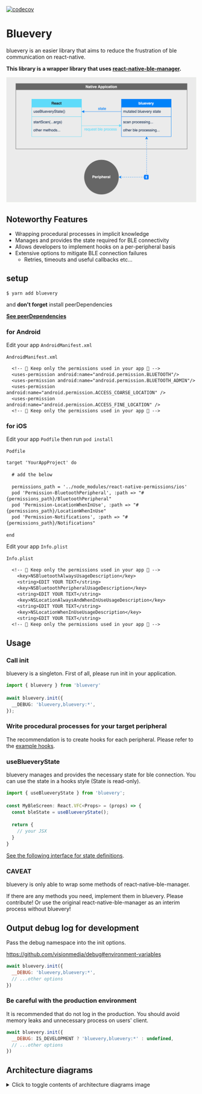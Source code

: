 [![codecov](https://codecov.io/gh/1natsu172/bluevery/branch/master/graph/badge.svg?token=YSUJFHKCW3)](https://codecov.io/gh/1natsu172/bluevery)

# Bluevery

bluevery is an easier library that aims to reduce the frustration of ble communication on react-native.

**This library is a wrapper library that uses [react-native-ble-manager](https://github.com/innoveit/react-native-ble-manager).**

![CorrelationDiagram](./media/CorrelationDiagram.png)

## Noteworthy Features

* Wrapping procedural processes in implicit knowledge
* Manages and provides the state required for BLE connectivity
* Allows developers to implement hooks on a per-peripheral basis
* Extensive options to mitigate BLE connection failures
  * Retries, timeouts and useful callbacks etc...

## setup

```
$ yarn add bluevery
```

and **don't forget** install peerDependencies

**[See peerDependencies](./package.json)**

### for Android

Edit your app `AndroidManifest.xml`

`AndroidManifest.xml`

```
  <!-- 🚨 Keep only the permissions used in your app 🚨 -->
  <uses-permission android:name="android.permission.BLUETOOTH"/>
  <uses-permission android:name="android.permission.BLUETOOTH_ADMIN"/>
  <uses-permission android:name="android.permission.ACCESS_COARSE_LOCATION" />
  <uses-permission android:name="android.permission.ACCESS_FINE_LOCATION" />
  <!-- 🚨 Keep only the permissions used in your app 🚨 -->
```

### for iOS

Edit your app `Podfile` then run `pod install`

`Podfile`

```
target 'YourAppProject' do

  # add the below

  permissions_path = '../node_modules/react-native-permissions/ios'
  pod 'Permission-BluetoothPeripheral', :path => "#{permissions_path}/BluetoothPeripheral"
  pod 'Permission-LocationWhenInUse', :path => "#{permissions_path}/LocationWhenInUse"
  pod 'Permission-Notifications', :path => "#{permissions_path}/Notifications"

end
```

Edit your app `Info.plist`

`Info.plist`

```
  <!-- 🚨 Keep only the permissions used in your app 🚨 -->
	<key>NSBluetoothAlwaysUsageDescription</key>
	<string>EDIT YOUR TEXT</string>
	<key>NSBluetoothPeripheralUsageDescription</key>
	<string>EDIT YOUR TEXT</string>
	<key>NSLocationAlwaysAndWhenInUseUsageDescription</key>
	<string>EDIT YOUR TEXT</string>
	<key>NSLocationWhenInUseUsageDescription</key>
	<string>EDIT YOUR TEXT</string>
  <!-- 🚨 Keep only the permissions used in your app 🚨 -->
```

## Usage

### Call init

bluevery is a singleton. First of all, please run init in your application.

```typescript
import { bluevery } from 'bluevery'

await bluevery.init({
  __DEBUG: 'bluevery,bluevery:*',
});
```

### Write procedural processes for your target peripheral

The recommendation is to create hooks for each peripheral. Please refer to the [example hooks](https://github.com/1natsu172/bluevery/blob/master/example/src/screens/BleServiceScreens/hooks).

### useBlueveryState

bluevery manages and provides the necessary state for ble connection. You can use the state in a hooks style (State is read-only).

```typescript
import { useBlueveryState } from 'bluevery';

const MyBleScreen: React.VFC<Props> = (props) => {
  const bleState = useBlueveryState();

  return {
    // your JSX
  }
}
```

[See the following interface for state definitions](https://github.com/1natsu172/bluevery/blob/master/src/interface.ts#L38-L49).

### CAVEAT

bluevery is only able to wrap some methods of react-native-ble-manager.

If there are any methods you need, implement them in bluevery. Please contribute! Or use the original react-native-ble-manager as an interim process without bluevery!

## Output debug log for development

Pass the debug namespace into the init options.

https://github.com/visionmedia/debug#environment-variables

```javascript
await bluevery.init({
  __DEBUG: 'bluevery,bluevery:*',
  // ...other options
})
```

### Be careful with the production environment

It is recommended that do not log in the production. You should avoid memory leaks and unnecessary process on users' client.

```javascript
await bluevery.init({
  __DEBUG: IS_DEVELOPMENT ? 'bluevery,bluevery:*' : undefined,
  // ...other options
})
```

## Architecture diagrams

<details>
<summary>Click to toggle contents of architecture diagrams image</summary>
<img src="./media/Architecture.png" />
</details>
